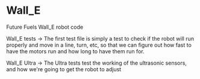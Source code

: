 # Wall_E
Future Fuels Wall_E robot code

Wall_E tests -> The first test file is simply a test to check if the robot will run properly and move in a line, turn, etc, so that we can figure out how fast to have the motors run and how long to have them run for.

Wall_E Ultra -> The Ultra tests test the working of the ultrasonic sensors, and how we're going to get the robot to adjust
